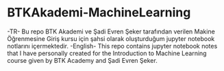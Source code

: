 # BTKAkademi-MachineLearning

-TR-
Bu repo BTK Akademi ve Şadi Evren Şeker tarafından verilen Makine Öğrenmesine Giriş kursu için şahsi olarak oluşturduğum jupyter notebook notlarını içermektedir.
-English-
This repo contains jupyter notebook notes that I have personally created for the Introduction to Machine Learning course given by BTK Academy and Şadi Evren Şeker.
